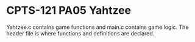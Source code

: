 # CPTS-121 PA05 Yahtzee 
Yahtzee.c contains game functions and main.c contains game logic. The header file is where functions and definitions are declared. 
